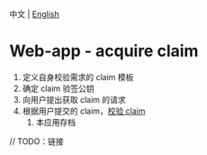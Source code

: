中文 | [English]((https://github.com/hsutaiyu/documentation/blob/master/prod-doc/en/ontid/business/scenarios/web-app/acquire-claim_EN.md))

# Web-app - acquire claim

1. 定义自身校验需求的 claim 模板
2. 确定 claim 验签公钥
3. 向用户提出获取 claim 的请求
4. 根据用户提交的 claim，[校验 claim](./verify-claim.md)
   1. 本应用存档

// TODO：链接
